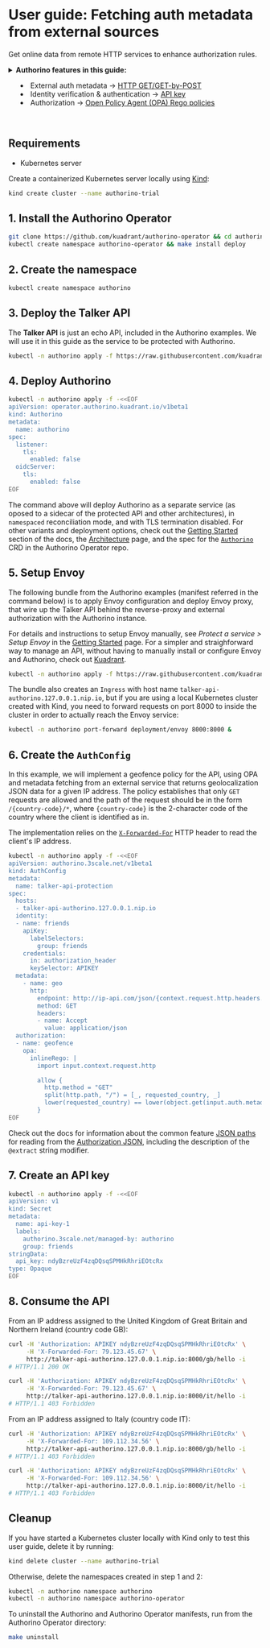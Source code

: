 # User guide: Fetching auth metadata from external sources

Get online data from remote HTTP services to enhance authorization rules.

<details>
  <summary>
    <strong>Authorino features in this guide:</strong>
    <ul>
      <li>External auth metadata → <a href="./../features.md#http-getget-by-post-metadatahttp">HTTP GET/GET-by-POST</a></li>
      <li>Identity verification & authentication → <a href="./../features.md#api-key-identityapikey">API key</a></li>
      <li>Authorization → <a href="./../features.md#open-policy-agent-opa-rego-policies-authorizationopa">Open Policy Agent (OPA) Rego policies</a></li>
    </ul>
  </summary>

  You can configure Authorino to fetch additional metadata from external sources in request-time, by sending either GET or POST request to an HTTP service. The service is expected to return a JSON content which is appended to the [Authorization JSON](./../architecture.md#the-authorization-json), thus becoming available for usage in other configs of the Auth Pipeline, such as in authorization policies or custom responses.

  URL, parameters and headers of the request to the external source of metadata can be configured, including with dynamic values. Authentication between Authorino and the service can be set as part of these configuration options, or based on shared authentication token stored in a Kubernetes `Secret`.

  Check out as well the user guides about [Authentication with API keys](./api-key-authentication.md) and [Open Policy Agent (OPA) Rego policies](./opa-authorization.md).

  For further details about Authorino features in general, check the [docs](./../features.md).
</details>

<br/>

## Requirements

- Kubernetes server

Create a containerized Kubernetes server locally using [Kind](https://kind.sigs.k8s.io):

```sh
kind create cluster --name authorino-trial
```

## 1. Install the Authorino Operator

```sh
git clone https://github.com/kuadrant/authorino-operator && cd authorino-operator
kubectl create namespace authorino-operator && make install deploy
```

## 2. Create the namespace

```sh
kubectl create namespace authorino
```

## 3. Deploy the Talker API

The **Talker API** is just an echo API, included in the Authorino examples. We will use it in this guide as the service to be protected with Authorino.

```sh
kubectl -n authorino apply -f https://raw.githubusercontent.com/kuadrant/authorino-examples/main/talker-api/talker-api-deploy.yaml
```

## 4. Deploy Authorino

```sh
kubectl -n authorino apply -f -<<EOF
apiVersion: operator.authorino.kuadrant.io/v1beta1
kind: Authorino
metadata:
  name: authorino
spec:
  listener:
    tls:
      enabled: false
  oidcServer:
    tls:
      enabled: false
EOF
```

The command above will deploy Authorino as a separate service (as oposed to a sidecar of the protected API and other architectures), in `namespaced` reconciliation mode, and with TLS termination disabled. For other variants and deployment options, check out the [Getting Started](./../getting-started.md#2-deploy-an-authorino-instance) section of the docs, the [Architecture](./../architecture.md#topologies) page, and the spec for the [`Authorino`](https://github.com/Kuadrant/authorino-operator/blob/main/config/crd/bases/operator.authorino.kuadrant.io_authorinos.yaml) CRD in the Authorino Operator repo.

## 5. Setup Envoy

The following bundle from the Authorino examples (manifest referred in the command below) is to apply Envoy configuration and deploy Envoy proxy, that wire up the Talker API behind the reverse-proxy and external authorization with the Authorino instance.

For details and instructions to setup Envoy manually, see _Protect a service > Setup Envoy_ in the [Getting Started](./../getting-started.md#1-setup-envoy) page. For a simpler and straighforward way to manage an API, without having to manually install or configure Envoy and Authorino, check out [Kuadrant](https://github.com/kuadrant).

```sh
kubectl -n authorino apply -f https://raw.githubusercontent.com/kuadrant/authorino-examples/main/envoy/envoy-notls-deploy.yaml
```

The bundle also creates an `Ingress` with host name `talker-api-authorino.127.0.0.1.nip.io`, but if you are using a local Kubernetes cluster created with Kind, you need to forward requests on port 8000 to inside the cluster in order to actually reach the Envoy service:

```sh
kubectl -n authorino port-forward deployment/envoy 8000:8000 &
```

## 6. Create the `AuthConfig`

In this example, we will implement a geofence policy for the API, using OPA and metadata fetching from an external service that returns geolocalization JSON data for a given IP address. The policy establishes that only `GET` requests are allowed and the path of the request should be in the form `/{country-code}/*`, where `{country-code}` is the 2-character code of the country where the client is identified as in.

The implementation relies on the [`X-Forwarded-For`](https://datatracker.ietf.org/doc/html/rfc7239) HTTP header to read the client's IP address.

```sh
kubectl -n authorino apply -f -<<EOF
apiVersion: authorino.3scale.net/v1beta1
kind: AuthConfig
metadata:
  name: talker-api-protection
spec:
  hosts:
  - talker-api-authorino.127.0.0.1.nip.io
  identity:
  - name: friends
    apiKey:
      labelSelectors:
        group: friends
    credentials:
      in: authorization_header
      keySelector: APIKEY
  metadata:
    - name: geo
      http:
        endpoint: http://ip-api.com/json/{context.request.http.headers.x-forwarded-for.@extract:{"sep":","}}?fields=countryCode
        method: GET
        headers:
        - name: Accept
          value: application/json
  authorization:
  - name: geofence
    opa:
      inlineRego: |
        import input.context.request.http

        allow {
          http.method = "GET"
          split(http.path, "/") = [_, requested_country, _]
          lower(requested_country) == lower(object.get(input.auth.metadata.geo, "countryCode", ""))
        }
EOF
```

Check out the docs for information about the common feature [JSON paths](./../features.md#common-feature-json-paths-valuefromauthjson) for reading from the [Authorization JSON](./../architecture.md#the-authorization-json), including the description of the `@extract` string modifier.

## 7. Create an API key

```sh
kubectl -n authorino apply -f -<<EOF
apiVersion: v1
kind: Secret
metadata:
  name: api-key-1
  labels:
    authorino.3scale.net/managed-by: authorino
    group: friends
stringData:
  api_key: ndyBzreUzF4zqDQsqSPMHkRhriEOtcRx
type: Opaque
EOF
```

## 8. Consume the API

From an IP address assigned to the United Kingdom of Great Britain and Northern Ireland (country code GB):

```sh
curl -H 'Authorization: APIKEY ndyBzreUzF4zqDQsqSPMHkRhriEOtcRx' \
     -H 'X-Forwarded-For: 79.123.45.67' \
     http://talker-api-authorino.127.0.0.1.nip.io:8000/gb/hello -i
# HTTP/1.1 200 OK
```

```sh
curl -H 'Authorization: APIKEY ndyBzreUzF4zqDQsqSPMHkRhriEOtcRx' \
     -H 'X-Forwarded-For: 79.123.45.67' \
     http://talker-api-authorino.127.0.0.1.nip.io:8000/it/hello -i
# HTTP/1.1 403 Forbidden
```

From an IP address assigned to Italy (country code IT):

```sh
curl -H 'Authorization: APIKEY ndyBzreUzF4zqDQsqSPMHkRhriEOtcRx' \
     -H 'X-Forwarded-For: 109.112.34.56' \
     http://talker-api-authorino.127.0.0.1.nip.io:8000/gb/hello -i
# HTTP/1.1 403 Forbidden
```

```sh
curl -H 'Authorization: APIKEY ndyBzreUzF4zqDQsqSPMHkRhriEOtcRx' \
     -H 'X-Forwarded-For: 109.112.34.56' \
     http://talker-api-authorino.127.0.0.1.nip.io:8000/it/hello -i
# HTTP/1.1 403 Forbidden
```

## Cleanup

If you have started a Kubernetes cluster locally with Kind only to test this user guide, delete it by running:

```sh
kind delete cluster --name authorino-trial
```

Otherwise, delete the namespaces created in step 1 and 2:

```sh
kubectl -n authorino namespace authorino
kubectl -n authorino namespace authorino-operator
```

To uninstall the Authorino and Authorino Operator manifests, run from the Authorino Operator directory:

```sh
make uninstall
```
